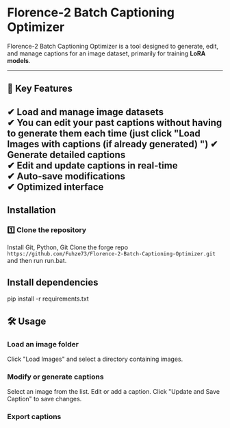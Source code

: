 # Florence-2 Batch Captioning Optimizer

Florence-2 Batch Captioning Optimizer is a tool designed to generate, edit, and manage captions for an image dataset, primarily for training **LoRA models**.  

---

## 📌 Key Features

✔ Load and manage image datasets  
✔ You can edit your past captions without having to generate them each time (just click "Load Images with captions (if already generated) ")
✔ Generate detailed captions  
✔ Edit and update captions in real-time  
✔ Auto-save modifications  
✔ Optimized interface  
---

##  Installation

### 1️⃣ Clone the repository

Install Git, Python, Git Clone the forge repo `https://github.com/Fuhze73/Florence-2-Batch-Captioning-Optimizer.git` and then run run.bat.

## Install dependencies


pip install -r requirements.txt


## 🛠 Usage

### Load an image folder

Click "Load Images" and select a directory containing images.

### Modify or generate captions

Select an image from the list.
Edit or add a caption.
Click "Update and Save Caption" to save changes.

### Export captions


